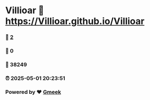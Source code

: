 # Villioar :link: https://Villioar.github.io/Villioar 
### :page_facing_up: [2](https://Villioar.github.io/Villioar/tag.html) 
### :speech_balloon: 0 
### :hibiscus: 38249 
### :alarm_clock: 2025-05-01 20:23:51 
### Powered by :heart: [Gmeek](https://github.com/Meekdai/Gmeek)
